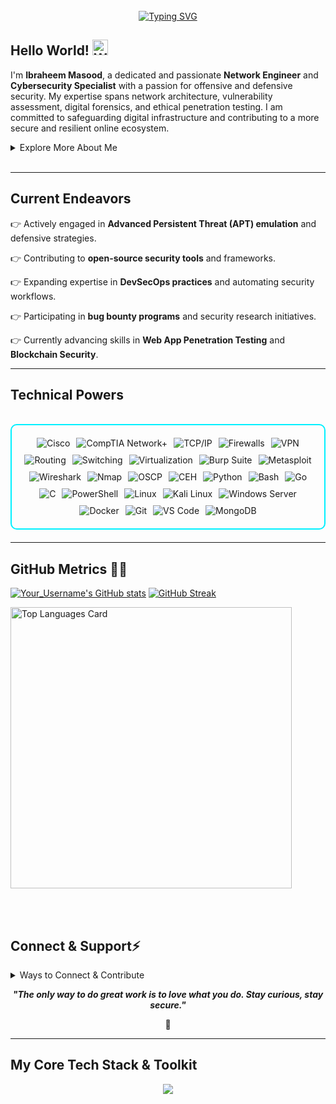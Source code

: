 <br>
<div align="center">
  <a href="https://git.io/typing-svg">
    <img src="https://readme-typing-svg.demolab.com?font=Fira+Code&pause=1000&color=00F0FF&width=480&lines=Fortifying+Networks%2C+Securing+Futures.;Exploring+Digital+Frontiers.;Building+Resilient+Cyber+Defenses." alt="Typing SVG" />
  </a>
</div>

<h2 align="left">
  Hello World!
  <img src="https://media.giphy.com/media/hvRJCLFzcasrR4ia7z/giphy.gif" width="25px" alt="Waving GIF"/>
</h2>

I'm **Ibraheem Masood**, a dedicated and passionate **Network Engineer** and **Cybersecurity Specialist** with a passion for offensive and defensive security. My expertise spans network architecture, vulnerability assessment, digital forensics, and ethical penetration testing. I am committed to safeguarding digital infrastructure and contributing to a more secure and resilient online ecosystem.

<details>
  <summary>Explore More About Me</summary>

-   **Name**: Muhammad Ibraheem Masood
-   **Location**: Lahore, Pakistan
-   **Specializations**: **Network Architecture & Engineering** | **Offensive Security** | **Digital Forensics & Incident Response** | **Vulnerability Research**
-   **Experience**: I possess hands-on experience in **Reverse Engineering (Software/Malware)**, **Exploit Development**, **Threat Intelligence Analysis**, and **Social Engineering Countermeasures**.
-   **Current Focus**: Deepening knowledge in **Cloud Security Vulnerabilities** and **Container Security**.
-   **Approach**: A proactive and analytical problem-solver, continuously expanding my skill set in the ever-evolving cybersecurity landscape.
-   **Connect**: Reach out to me at **worldwideibraheem@gmail.com** or connect on LinkedIn/Twitter if applicable.

</details>
<br>

---

<h2 id="current_endeavors"> Current Endeavors </h3>

👉 Actively engaged in **Advanced Persistent Threat (APT) emulation** and defensive strategies.

👉 Contributing to **open-source security tools** and frameworks.

👉 Expanding expertise in **DevSecOps practices** and automating security workflows.

👉 Participating in **bug bounty programs** and security research initiatives.

👉 Currently advancing skills in **Web App Penetration Testing** and **Blockchain Security**.

---

<h2 id="technical_prowess" align=''> Technical Powers </h2>

<br>

<div style="border: 2px solid #00F0FF; border-radius: 10px; padding: 20px; margin-bottom: 20px;">
  <div align="left" style="display: flex; flex-wrap: wrap; justify-content: center; gap: 10px;">
      <img src="https://img.shields.io/badge/Cisco-1B9BD7?style=for-the-badge&logo=cisco&color=000000" alt="Cisco" />
      <img src="https://img.shields.io/badge/CompTIA_Network%2B-007ACF?style=for-the-badge&logo=comptia&color=000000" alt="CompTIA Network+" />
      <img src="https://img.shields.io/badge/TCP/IP-000000?style=for-the-badge&logo=data-transfer&color=22F700" alt="TCP/IP" />
      <img src="https://img.shields.io/badge/Firewalls-FF4500?style=for-the-badge&logo=firewall&color=000000" alt="Firewalls" />
      <img src="https://img.shields.io/badge/VPN-008C8C?style=for-the-badge&logo=vpn&color=000000" alt="VPN" />
      <img src="https://img.shields.io/badge/Routing-8B0000?style=for-the-badge&logo=router&color=000000" alt="Routing" />
      <img src="https://img.shields.io/badge/Switching-4B0082?style=for-the-badge&logo=network-switch&color=000000" alt="Switching" />
      <img src="https://img.shields.io/badge/Virtualization-FF6600?style=for-the-badge&logo=vmware&color=000000" alt="Virtualization" />
      <img src="https://img.shields.io/badge/Burp_Suite-FF6633?style=for-the-badge&logo=burp-suite&color=000000" alt="Burp Suite" />
      <img src="https://img.shields.io/badge/Metasploit-008C8C?style=for-the-badge&logo=metasploit&color=000000" alt="Metasploit" />
      <img src="https://img.shields.io/badge/Wireshark-009639?style=for-the-badge&logo=wireshark&color=000000" alt="Wireshark" />
      <img src="https://img.shields.io/badge/Nmap-7CFC00?style=for-the-badge&logo=nmap&color=000000" alt="Nmap" />
      <img src="https://img.shields.io/badge/OSCP-10A1E0?style=for-the-badge&logo=oscp&color=000000" alt="OSCP" />
      <img src="https://img.shields.io/badge/CEH-6495ED?style=for-the-badge&logo=ceh&color=000000" alt="CEH" />
      <img src="https://img.shields.io/badge/Python-3776AB?style=for-the-badge&logo=python&color=000000" alt="Python" />
      <img src="https://img.shields.io/badge/Bash-4EAA25?style=for-the-badge&logo=gnu-bash&color=000000" alt="Bash" />
      <img src="https://img.shields.io/badge/Go-00ADD8?style=for-the-badge&logo=go&color=000000" alt="Go" />
      <img src="https://img.shields.io/badge/C-00599C?style=for-the-badge&logo=c&color=000000" alt="C" />
      <img src="https://img.shields.io/badge/PowerShell-000000?style=for-the-badge&logo=powershell&color=0078D4" alt="PowerShell" />
      <img src="https://img.shields.io/badge/Linux-FCC624?style=for-the-badge&logo=linux&color=000000" alt="Linux" />
      <img src="https://img.shields.io/badge/Kali_Linux-557C94?style=for-the-badge&logo=kali-linux&color=000000" alt="Kali Linux" />
      <img src="https://img.shields.io/badge/Windows_Server-0078D6?style=for-the-badge&logo=windows&color=000000" alt="Windows Server" />
      <img src="https://img.shields.io/badge/Docker-2496ED?style=for-the-badge&logo=docker&color=000000" alt="Docker" />
      <img src="https://img.shields.io/badge/Git-F05032?style=for-the-badge&logo=git&color=000000" alt="Git" />
      <img src="https://img.shields.io/badge/VS_Code-007ACC?style=for-the-badge&logo=visual-studio-code&color=000000" alt="VS Code" />
      <img src="https://img.shields.io/badge/MongoDB-47A248?style=for-the-badge&logo=mongodb&color=000000" alt="MongoDB" />
      
  </div>
</div>

---

<h2 id="github_metrics" align=''>GitHub Metrics 👨‍💻</h2>
 
  [![Your_Username's GitHub stats](https://github-readme-stats.vercel.app/api?username=v0cl&theme=vision-friendly-dark&bg_color=00000000&hide_border=true&custom_title=My%20GitHub%20Overview)](https://github.com/anuraghazra/github-readme-stats)
  [![GitHub Streak](https://streak-stats.demolab.com?user=[YOUR_USERNAME]&theme=dark&card_width=450&bg_color=00000000&hide_border=true)](https://git.io/streak-stats) 
 <p align="left"><a href="https://github.com/anuraghazra/github-readme-stats"><img src="https://github-readme-stats.vercel.app/api/top-langs/?username=[YOUR_USERNAME]&layout=compact&theme=vision-friendly-dark&bg_color=00000000&hide_border=true" width="450" alt="Top Languages Card" /></a></p>

<br><br>

<h2 id="connect_support" align=''> Connect & Support⚡️</h2>

<details>
<summary>Ways to Connect & Contribute</summary>

<p align="center">If my work or journey resonates with you, consider a small gesture of support:</p>

<p align="center"><img src="" width="80%" height="auto" alt="Buy Me A Coffee Placeholder"/></p>

<p align="center"><a href="https://www.patreon.com/c/v0cl"><img  src="https://img.shields.io/badge/Buy%20Me%20a%20Coffee-ffdd00?style=for-the-badge&logo=buy-me-a-coffee&logoColor=black" alt="Buy Me A Coffee Badge"/></a></p>

<p align="center">Alternatively, feel free to connect professionally via email or my linkedin:</p>
<p align="center">📧 worldwideibraheem@gmail.com | 🌐 <a href="https://www.linkedin.com/in/ibraheem-masood/">Visit My LinkedIn Profile</a></p>

</details>

<p align="center">
  <b><i>"The only way to do great work is to love what you do. Stay curious, stay secure."</i></b>
</p>

<p align="center">
<a>🌱</a>
</p>

---

<h2 id="my_tech_stack">My Core Tech Stack & Toolkit</h2>

<div align="center">
  <img src="https://skillicons.dev/icons?i=arch,linux,bash,git,github,py,vscode,debian,kali,linkedin,netlify,obsidian,ubuntu,windows,aws,azure,docker,kubernetes,jenkins,ansible,terraform,splunk,elk,snort,suricata,nmap,burp,metasploit,wireshark,ghidra,radare,c,cpp,go,java,js,html,css,react,node,mongodb,express,python,powershell,cisco,compTIA,owasp" />
</div>
